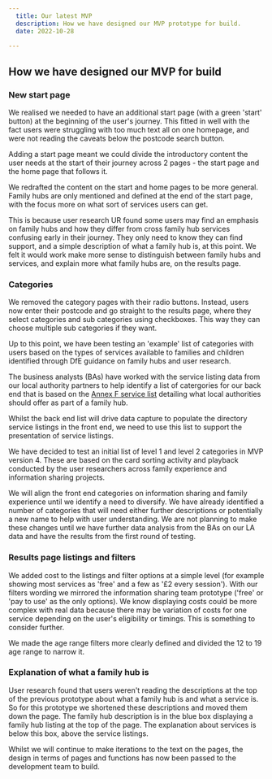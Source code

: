 ```yaml
---
  title: Our latest MVP
  description: How we have designed our MVP prototype for build.
  date: 2022-10-28
 
---
```


## How we have designed our MVP for build

### New start page

We realised we needed to have an additional start page (with a green 'start' button) at the beginning of the user's journey. This fitted in well with the fact users were struggling with too much text all on one homepage, and were not reading the caveats below the postcode search button. 

Adding a start page meant we could divide the introductory content the user needs at the start of their journey across 2 pages - the start page and the home page that follows it. 

We redrafted the content on the start and home pages to be more general. Family hubs are only mentioned and defined at the end of the start page, with the focus more on what sort of services users can get. 

This is because user research UR found some users may find an emphasis on family hubs and how they differ from cross family hub services confusing early in their journey. They only need to know they can find support, and a simple description of what a family hub is, at this point.  We felt it would work make more sense to distinguish between family hubs and services, and explain more what family hubs are, on the results page.

### Categories

We removed the category pages with their radio buttons. Instead, users now enter their postcode and go straight to the results page, where they select categories and sub categories using checkboxes. This way they can choose multiple sub categories if they want.

Up to this point, we have been testing an 'example' list of categories with users based on the types of services available to families and children identified through DfE guidance on family hubs and user research.

The business analysts (BAs) have worked with the service listing data from our local authority partners to help identify a list of catergories for our back end that is based on the [Annex F service list](https://assets.publishing.service.gov.uk/government/uploads/system/uploads/attachment_data/file/1096773/Annex_F_-_family_hub_service_expectations.pdf) detailing what local authorities should offer as part of a family hub.

Whilst the back end list will drive data capture to populate the directory service listings in the front end, we need to use this list to support the presentation of service listings.

We have decided to test an initial list of level 1 and level 2 categories in MVP version 4. These are based on the card sorting activity and playback conducted by the user researchers across family experience and information sharing projects.

We will align the front end categories on information sharing and family experience until we identify a need to diversify. We have already identified a number of categories that will need either further descriptions or potentially a new name to help with user understanding. We are not planning to make these changes until we have further data analysis from the BAs on our LA data and have the results from the first round of testing.

### Results page listings and filters

We added cost to the listings and filter options at a simple level (for example showing most services as 'free' and a few as '£2 every session'). With our filters wording we mirrored the information sharing team prototype ('free' or 'pay to use' as the only options). We know displaying costs could be more complex with real data because there may be variation of costs for one service depending on the user's eligibility or timings. This is something to consider further.

We made the age range filters more clearly defined and divided the 12 to 19 age range to narrow it.

### Explanation of what a family hub is

User research found that users weren't reading the descriptions at the top of the previous prototype about what a family hub is and what a service is. So for this prototype we shortened these descriptions and moved them down the page. The family hub description is in the blue box displaying a family hub listing at the top of the page. The explanation about services is below this box, above the service listings.

Whilst we will continue to make iterations to the text on the pages, the design in terms of pages and functions has now been passed to the development team to build. 
